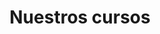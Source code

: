 ---
title: "Nuestros cursos"
draft: false
# page title background image
bg_image: "images/backgrounds/page-title.jpg"
# meta description
description : "Formación Full Stack."
---